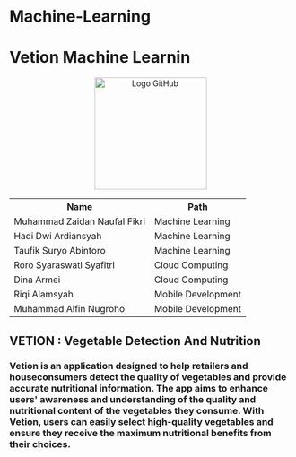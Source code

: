 # Machine-Learning
# Vetion Machine Learnin
<div align="center">
    <img src="https://github.com/Tooomat/img-vetion/blob/main/Group%204%20(1).png" alt="Logo GitHub" width="200" height="200"/>
</div>

<div align="center">

  <table>
    <tr>
      <th>Name</th>
      <th>Path</th>
    </tr>
    <tr>
      <td>Muhammad Zaidan Naufal Fikri</td>
      <td>Machine Learning</td>
    </tr>
    <tr>
      <td>Hadi Dwi Ardiansyah</td>
      <td>Machine Learning</td>
    </tr>
    <tr>
      <td>Taufik Suryo Abintoro</td>
      <td>Machine Learning</td>
    </tr>
    <tr>
      <td>Roro Syaraswati Syafitri</td>
      <td>Cloud Computing</td>
    </tr>
    <tr>
      <td>Dina Armei</td>
      <td>Cloud Computing</td>
    </tr>
    <tr>
      <td>Riqi Alamsyah</td>
      <td>Mobile Development</td>
    </tr>
    <tr>
      <td>Muhammad Alfin Nugroho</td>
      <td>Mobile Development</td>
    </tr>
  </table>
</div>

## VETION : Vegetable Detection And Nutrition
### Vetion is an application designed to help retailers and houseconsumers detect the quality of vegetables and provide accurate nutritional information. The app aims to enhance users' awareness and understanding of the quality and nutritional content of the vegetables they consume. With Vetion, users can easily select high-quality vegetables and ensure they receive the maximum nutritional benefits from their choices.

